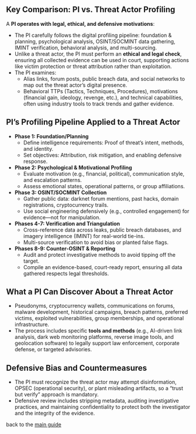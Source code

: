 ## Key Comparison: PI vs. Threat Actor Profiling

A **PI operates with legal, ethical, and defensive motivations**:
- The PI carefully follows the digital profiling pipeline: foundation & planning, psychological analysis, OSINT/SOCMINT data gathering, IMINT verification, behavioral analysis, and multi-sourcing.
- Unlike a threat actor, the PI must perform an **ethical and legal check**, ensuring all collected evidence can be used in court, supporting actions like victim protection or threat attribution rather than exploitation.
- The PI examines:
  - Alias links, forum posts, public breach data, and social networks to map out the threat actor’s digital presence.
  - Behavioral TTPs (Tactics, Techniques, Procedures), motivations (financial gain, ideology, revenge, etc.), and technical capabilities, often using industry tools to track trends and gather evidence.

## PI’s Profiling Pipeline Applied to a Threat Actor

- **Phase 1: Foundation/Planning**
  - Define intelligence requirements: Proof of threat’s intent, methods, and identity.
  - Set objectives: Attribution, risk mitigation, and enabling defensive response.
- **Phase 2: Psychological & Motivational Profiling**
  - Evaluate motivation (e.g., financial, political), communication style, and escalation patterns.
  - Assess emotional states, operational patterns, or group affiliations.
- **Phase 3: OSINT/SOCMINT Collection**
  - Gather public data: darknet forum mentions, past hacks, domain registrations, cryptocurrency trails.
  - Use social engineering defensively (e.g., controlled engagement) for evidence—not for manipulation.
- **Phases 4-7: Verification and Triangulation**
  - Cross-reference data across leaks, public breach databases, and imagery intelligence (IMINT) for real-world tie-ins.
  - Multi-source verification to avoid bias or planted false flags.
- **Phases 8-9: Counter-OSINT & Reporting**
  - Audit and protect investigative methods to avoid tipping off the target.
  - Compile an evidence-based, court-ready report, ensuring all data gathered respects legal thresholds.

## What a PI Can Discover About a Threat Actor

- Pseudonyms, cryptocurrency wallets, communications on forums, malware development, historical campaigns, breach patterns, preferred victims, exploited vulnerabilities, group memberships, and operational infrastructure.
- The process includes specific **tools and methods** (e.g., AI-driven link analysis, dark web monitoring platforms, reverse image tools, and geolocation software) to legally support law enforcement, corporate defense, or targeted advisories.

## Defensive Bias and Countermeasures

- The PI must recognize the threat actor may attempt disinformation, OPSEC (operational security), or plant misleading artifacts, so a “trust but verify” approach is mandatory.
- Defensive review includes stripping metadata, auditing investigative practices, and maintaining confidentiality to protect both the investigator and the integrity of the evidence.

back to the [main guide](../../README.md)